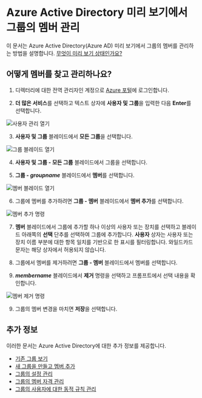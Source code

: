 <properties
	pageTitle="Azure Active Directory 미리 보기에서 그룹의 멤버 관리 | Microsoft Azure"
	description="Azure Active Directory에서 그룹의 멤버인 사용자 및 장치를 관리하는 방법"
	services="active-directory"
	documentationCenter=""
	authors="curtand"
	manager="femila"
	editor=""/>

<tags
	ms.service="active-directory"
	ms.workload="identity"
	ms.tgt_pltfrm="na"
	ms.devlang="na"
	ms.topic="article"
	ms.date="09/12/2016"
	ms.author="curtand"/>


# Azure Active Directory 미리 보기에서 그룹의 멤버 관리

이 문서는 Azure Active Directory(Azure AD) 미리 보기에서 그룹의 멤버를 관리하는 방법을 설명합니다. [무엇이 미리 보기 상태인가요?](active-directory-preview-explainer.md)

## 어떻게 멤버를 찾고 관리하나요?

1.  디렉터리에 대한 전역 관리자인 계정으로 [Azure 포털](https://portal.azure.com)에 로그인합니다.

2.  **더 많은 서비스**를 선택하고 텍스트 상자에 **사용자 및 그룹**을 입력한 다음 **Enter**를 선택합니다.

  ![사용자 관리 열기](./media/active-directory-groups-members-azure-portal/search-user-management.png)

3.  **사용자 및 그룹** 블레이드에서 **모든 그룹**을 선택합니다.

  ![그룹 블레이드 열기](./media/active-directory-groups-members-azure-portal/view-groups-blade.png)

4. **사용자 및 그룹 - 모든 그룹** 블레이드에서 그룹을 선택합니다.

5. **그룹 - *groupname*** 블레이드에서 **멤버**를 선택합니다.

  ![멤버 블레이드 열기](./media/active-directory-groups-members-azure-portal/view-group-members.png)

6. 그룹에 멤버를 추가하려면 **그룹 - 멤버** 블레이드에서 **멤버 추가**를 선택합니다.

  ![멤버 추가 명령](./media/active-directory-groups-members-azure-portal/add-group-members-command.png)

7. **멤버** 블레이드에서 그룹에 추가할 하나 이상의 사용자 또는 장치를 선택하고 블레이드 아래쪽의 **선택** 단추를 선택하여 그룹에 추가합니다. **사용자** 상자는 사용자 또는 장치 이름 부분에 대한 항목 일치를 기반으로 한 표시를 필터링합니다. 와일드카드 문자는 해당 상자에서 허용되지 않습니다.

8. 그룹에서 멤버를 제거하려면 **그룹 - 멤버** 블레이드에서 멤버를 선택합니다.

9. ***membername*** 블레이드에서 **제거** 명령을 선택하고 프롬프트에서 선택 내용을 확인합니다.

  ![멤버 제거 명령](./media/active-directory-groups-members-azure-portal/remove-group-members-command.png)

9. 그룹의 멤버 변경을 마치면 **저장**을 선택합니다.


## 추가 정보

이러한 문서는 Azure Active Directory에 대한 추가 정보를 제공합니다.

* [기존 그룹 보기](active-directory-groups-view-azure-portal.md)
* [새 그룹을 만들고 멤버 추가](active-directory-groups-create-azure-portal.md)
* [그룹의 설정 관리](active-directory-groups-settings-azure-portal.md)
* [그룹의 멤버 자격 관리](active-directory-groups-membership-azure-portal.md)
* [그룹의 사용자에 대한 동적 규칙 관리](active-directory-groups-dynamic-membership-azure-portal.md)

<!---HONumber=AcomDC_0914_2016-->